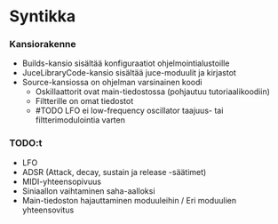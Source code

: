 # Syntikka

### Kansiorakenne
- Builds-kansio sisältää konfiguraatiot ohjelmointialustoille
- JuceLibraryCode-kansio sisältää juce-moduulit ja kirjastot
- Source-kansiossa on ohjelman varsinainen koodi
  - Oskillaattorit ovat main-tiedostossa (pohjautuu tutoriaalikoodiin)
  - Filtterille on omat tiedostot
  - #TODO LFO ei low-frequency oscillator taajuus- tai filtterimodulointia varten
 
### TODO:t
- LFO
- ADSR (Attack, decay, sustain ja release -säätimet)
- MIDI-yhteensopivuus
- Siniaallon vaihtaminen saha-aalloksi
- Main-tiedoston hajauttaminen moduuleihin / Eri moduulien yhteensovitus